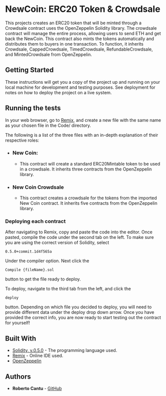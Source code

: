 # NewCoin: ERC20 Token & Crowdsale

This projects creates an ERC20 token that will be minted through a Crowdsale contract uses the OpenZeppelin Solidity library.
The crowdsale contract will manage the entire process, allowing users to send ETH and get back the NewCoin.
This contract also mints the tokens automatically and distributes them to buyers in one transaction.
To function, it inherits Crowdsale, CappedCrowdsale, TimedCrowdsale, RefundableCrowdsale, and MintedCrowdsale from OpenZeppelin.

## Getting Started

These instructions will get you a copy of the project up and running on your local machine for development and testing purposes. See deployment for notes on how to deploy the project on a live system.

## Running the tests

In your web browser, go to [Remix](https://remix.ethereum.org/#optimize=false&evmVersion=null&version=soljson-v0.6.1+commit.e6f7d5a4.js), and create a new file with the same name as your chosen file in the Code/ directory.

The following is a list of the three files with an in-depth explanation of their respective roles:

* ### New Coin: 
    * This contract will create a standard ERC20Mintable token to be used in a crowdsale. It inherits three contracts from the OpenZeppelin library.

* ### New Coin Crowdsale
    * This contract creates a crowdsale for the tokens from the imported New Coin contract. It inherits five contracts from the OpenZeppelin library.

### Deploying each contract

After navigating to Remix, copy and paste the code into the editor. Once pasted, compile the code under the second tab on the left. To make sure you are using the correct version of Solidity, select 

```
0.5.0+commit.1d4f565a
```
Under the compiler option. Next click the

```
Compile {fileName}.sol
```
button to get the file ready to deploy.

To deploy, navigate to the third tab from the left, and click the

```
deploy
```
button. Depending on which file you decided to deploy, you will need to provide different data under the deploy drop down arrow. Once you have provided the correct info, you are now ready to start testing out the contract for yourself!

## Built With

* [Solidity, v.0.5.0](https://solidity.readthedocs.io/en/v0.5.0/) - The programming language used.
* [Remix](https://remix.ethereum.org/#optimize=false&evmVersion=null&version=soljson-v0.6.1+commit.e6f7d5a4.js) - Online IDE used.
* [OpenZeppelin](https://github.com/OpenZeppelin/openzeppelin-contracts)

## Authors

* **Roberto Cantu**  - [GitHub](https://github.com/RCantu92)